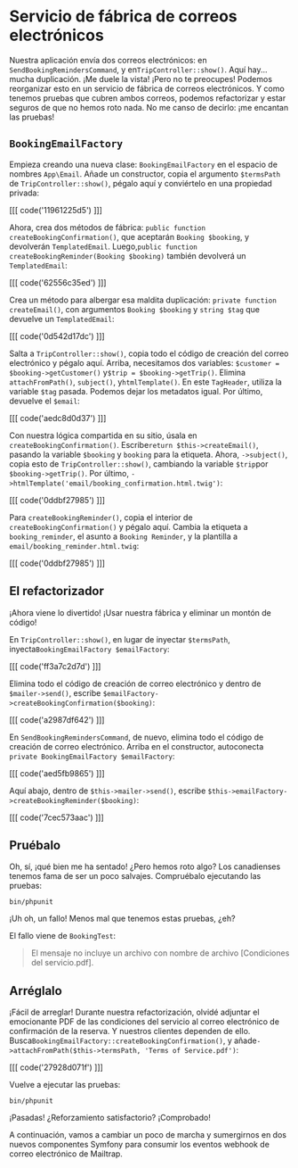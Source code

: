 # Servicio de fábrica de correos electrónicos

Nuestra aplicación envía dos correos electrónicos: en `SendBookingRemindersCommand`, y en`TripController::show()`. Aquí hay... mucha duplicación. ¡Me duele la vista! ¡Pero no te preocupes! Podemos reorganizar esto en un servicio de fábrica de correos electrónicos. Y como tenemos pruebas que cubren ambos correos, podemos refactorizar y estar seguros de que no hemos roto nada. No me canso de decirlo: ¡me encantan las pruebas!

## `BookingEmailFactory`

Empieza creando una nueva clase: `BookingEmailFactory` en el espacio de nombres `App\Email`. Añade un constructor, copia el argumento `$termsPath` de `TripController::show()`, pégalo aquí y conviértelo en una propiedad privada:

[[[ code('11961225d5') ]]]

Ahora, crea dos métodos de fábrica: `public function createBookingConfirmation()`, que aceptarán `Booking $booking`, y devolverán `TemplatedEmail`. Luego,`public function createBookingReminder(Booking $booking)` también devolverá un `TemplatedEmail`:

[[[ code('62556c35ed') ]]]

Crea un método para albergar esa maldita duplicación: `private function createEmail()`, con argumentos `Booking $booking` y `string $tag` que devuelve un `TemplatedEmail`:

[[[ code('0d542d17dc') ]]]

Salta a `TripController::show()`, copia todo el código de creación del correo electrónico y pégalo aquí. Arriba, necesitamos dos variables: `$customer = $booking->getCustomer()` y`$trip = $booking->getTrip()`. Elimina `attachFromPath()`, `subject()`, y`htmlTemplate()`. En este `TagHeader`, utiliza la variable `$tag` pasada. Podemos dejar los metadatos igual. Por último, devuelve el `$email`:

[[[ code('aedc8d0d37') ]]]

Con nuestra lógica compartida en su sitio, úsala en `createBookingConfirmation()`. Escribe`return $this->createEmail()`, pasando la variable `$booking` y `booking` para la etiqueta. Ahora, `->subject()`, copia esto de `TripController::show()`, cambiando la variable `$trip`por `$booking->getTrip()`. Por último, `->htmlTemplate('email/booking_confirmation.html.twig')`:

[[[ code('0ddbf27985') ]]]

Para `createBookingReminder()`, copia el interior de `createBookingConfirmation()` y pégalo aquí. Cambia la etiqueta a `booking_reminder`, el asunto a `Booking Reminder`, y la plantilla a `email/booking_reminder.html.twig`:

[[[ code('0ddbf27985') ]]]

## El refactorizador

¡Ahora viene lo divertido! ¡Usar nuestra fábrica y eliminar un montón de código!

En `TripController::show()`, en lugar de inyectar `$termsPath`, inyecta`BookingEmailFactory $emailFactory`:

[[[ code('ff3a7c2d7d') ]]]

Elimina todo el código de creación de correo electrónico y dentro de `$mailer->send()`, escribe `$emailFactory->createBookingConfirmation($booking)`:

[[[ code('a2987df642') ]]]

En `SendBookingRemindersCommand`, de nuevo, elimina todo el código de creación de correo electrónico. Arriba en el constructor, autoconecta `private BookingEmailFactory $emailFactory`:

[[[ code('aed5fb9865') ]]]

Aquí abajo, dentro de `$this->mailer->send()`, escribe `$this->emailFactory->createBookingReminder($booking)`:

[[[ code('7cec573aac') ]]]

## Pruébalo

Oh, sí, ¡qué bien me ha sentado! ¿Pero hemos roto algo? Los canadienses tenemos fama de ser un poco salvajes. Compruébalo ejecutando las pruebas:

```terminal
bin/phpunit
```

¡Uh oh, un fallo! Menos mal que tenemos estas pruebas, ¿eh?

El fallo viene de `BookingTest`:

> El mensaje no incluye un archivo con nombre de archivo [Condiciones del servicio.pdf].

## Arréglalo

¡Fácil de arreglar! Durante nuestra refactorización, olvidé adjuntar el emocionante PDF de las condiciones del servicio al correo electrónico de confirmación de la reserva. Y nuestros clientes dependen de ello. Busca`BookingEmailFactory::createBookingConfirmation()`, y añade`->attachFromPath($this->termsPath, 'Terms of Service.pdf')`:

[[[ code('27928d071f') ]]]

Vuelve a ejecutar las pruebas:

```terminal-silent
bin/phpunit
```

¡Pasadas! ¿Reforzamiento satisfactorio? ¡Comprobado!

A continuación, vamos a cambiar un poco de marcha y sumergirnos en dos nuevos componentes Symfony para consumir los eventos webhook de correo electrónico de Mailtrap.
